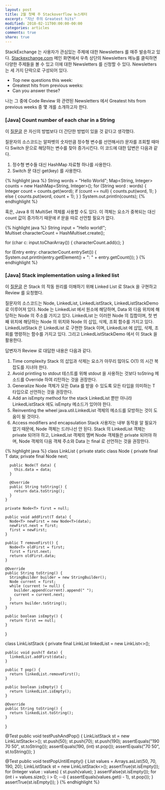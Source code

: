 ```yaml
---
layout: post
title: 2월 첫째 주 Stackoverflow 뉴스레터
excerpt: "지난 주의 Greatest hits"
modified: 2018-02-11T00:00:00-00:00
categories: articles
comments: true
share: true
---
```


StackExchange 는 사용자가 관심있는 주제에 대한 Newsletters 를 매주 발송하고 있다. [Stackexchange.com](https://stackexchange.com/) 메인 화면에서 우측 상단의 Newsletters 메뉴를 클릭하면 다양한 주제들을 볼 수 있고 이에 대한 Newsletters 를 신청할 수 있다. Newsletters 는 세 가지 단락으로 구성되어 있다.

- Top new questions this week:
- Greatest hits from previous weeks:
- Can you answer these?

나는 그 중에 Code Review 와 관련된 Newsletters 에서 Greatest hits from previous weeks 중 몇 개를 소개하고자 한다.

### [Java] Count number of each char in a String

이 [질문글](https://codereview.stackexchange.com/questions/44186/count-number-of-each-char-in-a-string) 은 자신의 방법보다 더 간단한 방법이 있을 것 같다고 생각했다.

질문자의 소스코드는 알파벳의 숫자만큼 정수형 변수를 선언해서(!) 문자를 조회할 때마다 Switch 문으로 해당하는 변수를 찾아 증가시킨다. 이 코드에 대한 답변은 다음과 같다.

1. 정수형 변수들 대신 HashMap 자료형 하나를 사용한다.
2. Switch 문 대신 get(key) 를 사용한다.

{% highlight java %}
  String words = "Hello World";
  Map<String, Integer> counts = new HashMap<String, Integer>();
  for (String word : words) {
    Integer count = counts.get(word);
    if (count == null) {
      counts.put(word, 1);
    } else {
      counts.put(word, count + 1);
    }
  }
  System.out.println(counts);
{% endhighlight %}

혹은, Java 8 의 MultiSet 객체를 사용할 수도 있다. 이 객체는 요소가 중복되는 대신 count 값이 증가하기 때문에 if 문을 따로 선언할 필요가 없다.

{% highlight java %}
  String input = "Hello world!";  
  Multiset<Character> characterCount = HashMultiset.create();

  for (char c: input.toCharArray()) {
      characterCount.add(c);
  }

  for (Entry<Character> entry: characterCount.entrySet()) {
      System.out.println(entry.getElement() + ": " + entry.getCount());
  }
{% endhighlight %}

### [Java] Stack implementation using a linked list

이 [질문글](https://codereview.stackexchange.com/questions/62710/stack-implementation-using-a-linked-list) 은 Stack 의 작동 원리를 이해하기 위해 Linked List 로 Stack 을 구현하고 Review 를 요청했다.

질문자의 소스코드는 Node, LinkedList, LinkedListStack, LinkedListStackDemo 로 이루어져 있다. Node 는 LinkedList 에서 원소에 해당하며, Data 와 다음 위치에 해당하는 Node 의 주소를 가지고 있다. LinkedList 는 이러한 Node 의 집합이며, 첫 번째 위치에 해당하는 Node 의 위치와 Node 의 삽입, 삭제, 조회 함수를 가지고 있다. LinkedListStack 은 LinkedList 로 구현한 Stack 이며, LinkedList 에 삽입, 삭제, 조회를 명령하는 함수를 가지고 있다. 그리고 LinkedListStackDemo 에서 이 Stack 을 활용한다.

답변자가 Review 로 대답한 내용은 다음과 같다.

1. Time complexity
Stack 의 삽입과 삭제는 요소가 아무리 많아도 O(1) 의 시간 복잡도를 지녀야 한다.
2. Avoid printling to stdout
테스트를 위해 stdout 을 사용하는 것보다 toString 메소드를 Override 하여 리턴하는 것을 권장한다.
3. Generalize
Node 객체가 모든 Data 를 받을 수 있도록 모든 타입을 의미하는 T 타입으로 선언하는 것을 권장한다.
4. Add an isEmpty method for the stack
LinkedList 뿐만 아니라 LinkedListStack 에도 isEmpty 메소드가 있어야 한다.
5. Reinventing the wheel
java.util.LinkedList 객체의 메소드를 모방하는 것이 도움이 될 것이다.
6. Access modifiers and encapsulation
Stack 사용자는 내부 동작을 알 필요가 없기 때문에, Node 객체는 드러나선 안 된다. Stack 의 LinkedList 객체는 private 되어야 하고, LinkedList 객체의 멤버 Node 객체들은 private 되어야 하며, Node 객체의 다음 객체 주소와 Data 는 final 로 선언하는 것을 권장한다.

{% highlight java %}
  class LinkList<T> {
    private static class Node<T> {
      private final T data;
      private final Node<T> next;

      public Node(T data) {
        this.data = data;
      }

      @Override
      public String toString() {
        return data.toString();
      }
    }

    private Node<T> first = null;

    public void addFirst(T data) {
      Node<T> newFirst = new Node<T>(data);
      newFirst.next = first;
      first = newFirst;
    }

    public T removeFirst() {
      Node<T> oldFirst = first;
      first = first.next;
      return oldFirst.data;
    }

    @Override
    public String toString() {
      StringBuilder builder = new StringBuilder();
      Node current = first;
      while (current != null) {
        builder.append(current).append(" ");
        current = current.next;
      }
      return builder.toString();
    }

    public boolean isEmpty() {
      return first == null;
    }
  }

  class LinkListStack<T> {
    private final LinkList<T> linkedList = new LinkList<>();

    public void push(T data) {
      linkedList.addFirst(data);
    }

    public T pop() {
      return linkedList.removeFirst();
    }

    public boolean isEmpty() {
      return linkedList.isEmpty();
    }

    @Override
    public String toString() {
      return linkedList.toString();
    }
  }

  @Test
  public void testPushAndPop() {
    LinkListStack<Integer> st = new LinkListStack<>();
    st.push(50);
    st.push(70);
    st.push(190);
    assertEquals("190 70 50", st.toString());
    assertEquals(190, (int) st.pop());
    assertEquals("70 50", st.toString());
  }

  @Test
  public void testPopUntilEmpty() {
    List<Integer> values = Arrays.asList(50, 70, 190, 20);
    LinkListStack<Integer> st = new LinkListStack<>();
    assertTrue(st.isEmpty());
    for (Integer value : values) {
      st.push(value);
    }
    assertFalse(st.isEmpty());
    for (int i = values.size(); i > 0; --i) {
      assertEquals(values.get(i - 1), st.pop());
    }
    assertTrue(st.isEmpty());
  }
{% endhighlight %}

